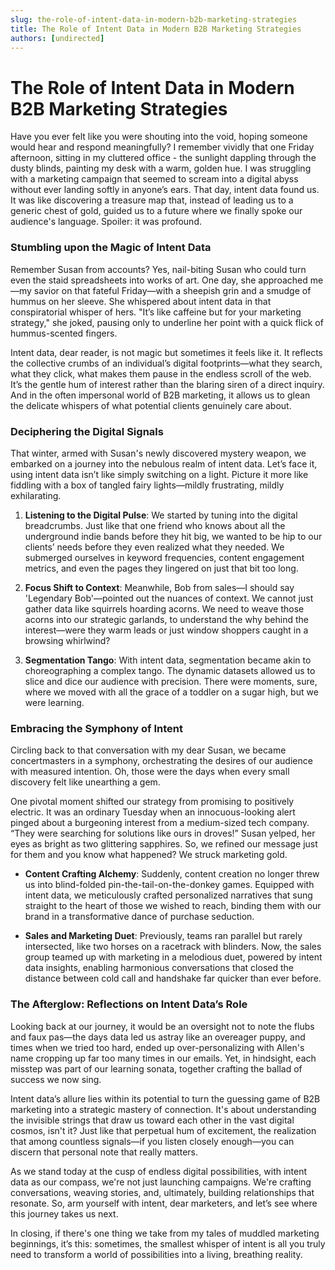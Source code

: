```yaml
---
slug: the-role-of-intent-data-in-modern-b2b-marketing-strategies
title: The Role of Intent Data in Modern B2B Marketing Strategies
authors: [undirected]
---
```



# The Role of Intent Data in Modern B2B Marketing Strategies

Have you ever felt like you were shouting into the void, hoping someone would hear and respond meaningfully? I remember vividly that one Friday afternoon, sitting in my cluttered office - the sunlight dappling through the dusty blinds, painting my desk with a warm, golden hue. I was struggling with a marketing campaign that seemed to scream into a digital abyss without ever landing softly in anyone’s ears. That day, intent data found us. It was like discovering a treasure map that, instead of leading us to a generic chest of gold, guided us to a future where we finally spoke our audience's language. Spoiler: it was profound.

### Stumbling upon the Magic of Intent Data

Remember Susan from accounts? Yes, nail-biting Susan who could turn even the staid spreadsheets into works of art. One day, she approached me—my savior on that fateful Friday—with a sheepish grin and a smudge of hummus on her sleeve. She whispered about intent data in that conspiratorial whisper of hers. "It’s like caffeine but for your marketing strategy," she joked, pausing only to underline her point with a quick flick of hummus-scented fingers.

Intent data, dear reader, is not magic but sometimes it feels like it. It reflects the collective crumbs of an individual’s digital footprints—what they search, what they click, what makes them pause in the endless scroll of the web. It’s the gentle hum of interest rather than the blaring siren of a direct inquiry. And in the often impersonal world of B2B marketing, it allows us to glean the delicate whispers of what potential clients genuinely care about.

### Deciphering the Digital Signals

That winter, armed with Susan's newly discovered mystery weapon, we embarked on a journey into the nebulous realm of intent data. Let’s face it, using intent data isn’t like simply switching on a light. Picture it more like fiddling with a box of tangled fairy lights—mildly frustrating, mildly exhilarating.

1. **Listening to the Digital Pulse**: We started by tuning into the digital breadcrumbs. Just like that one friend who knows about all the underground indie bands before they hit big, we wanted to be hip to our clients’ needs before they even realized what they needed. We submerged ourselves in keyword frequencies, content engagement metrics, and even the pages they lingered on just that bit too long.

2. **Focus Shift to Context**: Meanwhile, Bob from sales—I should say 'Legendary Bob'—pointed out the nuances of context. We cannot just gather data like squirrels hoarding acorns. We need to weave those acorns into our strategic garlands, to understand the why behind the interest—were they warm leads or just window shoppers caught in a browsing whirlwind?

3. **Segmentation Tango**: With intent data, segmentation became akin to choreographing a complex tango. The dynamic datasets allowed us to slice and dice our audience with precision. There were moments, sure, where we moved with all the grace of a toddler on a sugar high, but we were learning.

### Embracing the Symphony of Intent

Circling back to that conversation with my dear Susan, we became concertmasters in a symphony, orchestrating the desires of our audience with measured intention. Oh, those were the days when every small discovery felt like unearthing a gem.

One pivotal moment shifted our strategy from promising to positively electric. It was an ordinary Tuesday when an innocuous-looking alert pinged about a burgeoning interest from a medium-sized tech company. “They were searching for solutions like ours in droves!” Susan yelped, her eyes as bright as two glittering sapphires. So, we refined our message just for them and you know what happened? We struck marketing gold.

- **Content Crafting Alchemy**: Suddenly, content creation no longer threw us into blind-folded pin-the-tail-on-the-donkey games. Equipped with intent data, we meticulously crafted personalized narratives that sung straight to the heart of those we wished to reach, binding them with our brand in a transformative dance of purchase seduction.

- **Sales and Marketing Duet**: Previously, teams ran parallel but rarely intersected, like two horses on a racetrack with blinders. Now, the sales group teamed up with marketing in a melodious duet, powered by intent data insights, enabling harmonious conversations that closed the distance between cold call and handshake far quicker than ever before.

### The Afterglow: Reflections on Intent Data’s Role

Looking back at our journey, it would be an oversight not to note the flubs and faux pas—the days data led us astray like an overeager puppy, and times when we tried too hard, ended up over-personalizing with Allen's name cropping up far too many times in our emails. Yet, in hindsight, each misstep was part of our learning sonata, together crafting the ballad of success we now sing.

Intent data’s allure lies within its potential to turn the guessing game of B2B marketing into a strategic mastery of connection. It's about understanding the invisible strings that draw us toward each other in the vast digital cosmos, isn't it? Just like that perpetual hum of excitement, the realization that among countless signals—if you listen closely enough—you can discern that personal note that really matters.

As we stand today at the cusp of endless digital possibilities, with intent data as our compass, we're not just launching campaigns. We're crafting conversations, weaving stories, and, ultimately, building relationships that resonate. So, arm yourself with intent, dear marketers, and let’s see where this journey takes us next.

In closing, if there's one thing we take from my tales of muddled marketing beginnings, it’s this: sometimes, the smallest whisper of intent is all you truly need to transform a world of possibilities into a living, breathing reality.